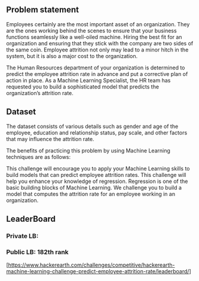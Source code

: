 ## Problem statement

Employees certainly are the most important asset of an organization. They are the ones working behind the scenes to ensure that your business functions seamlessly like a well-oiled machine. Hiring the best fit for an organization and ensuring that they stick with the company are two sides of the same coin. Employee attrition not only may lead to a minor hitch in the system, but it is also a major cost to the organization.

The Human Resources department of your organization is determined to predict the employee attrition rate in advance and put a corrective plan of action in place. As a Machine Learning Specialist, the HR team has requested you to build a sophisticated model that predicts the organization’s attrition rate.

## Dataset

The dataset consists of various details such as gender and age of the employee, education and relationship status, pay scale, and other factors that may influence the attrition rate.

The benefits of practicing this problem by using Machine Learning techniques are as follows:

This challenge will encourage you to apply your Machine Learning skills to build models that can predict employee attrition rates.
This challenge will help you enhance your knowledge of regression. Regression is one of the basic building blocks of Machine Learning.
We challenge you to build a model that computes the attrition rate for an employee working in an organization.

## LeaderBoard
### Private LB:
### Public LB: 182th rank

[https://www.hackerearth.com/challenges/competitive/hackerearth-machine-learning-challenge-predict-employee-attrition-rate/leaderboard/]
